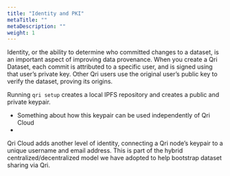 ```yaml
---
title: "Identity and PKI"
metaTitle: ""
metaDescription: ""
weight: 1
---
```


Identity, or the ability to determine who committed changes to a dataset, is an important aspect of improving data provenance.  When you create a Qri Dataset, each commit is attributed to a specific user, and is signed using that user’s private key.  Other Qri users use the original user’s public key to verify the dataset, proving its origins.

Running `qri setup` creates a local IPFS repository and creates a public and private keypair.  
- Something about how this keypair can be used independently of Qri Cloud
-

Qri Cloud adds another level of identity, connecting a Qri node’s keypair to a unique username and email address.  This is part of the hybrid centralized/decentralized model we have adopted to help bootstrap dataset sharing via Qri.
